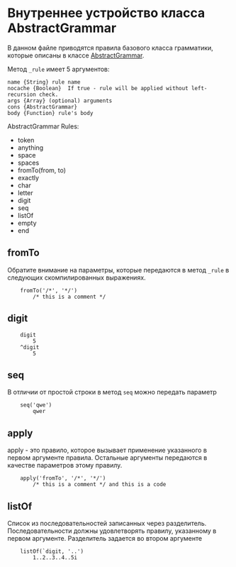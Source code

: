 # Внутреннее устройство класса AbstractGrammar

В данном файле приводятся правила базового класса грамматики, которые описаны в классе 
[AbstractGrammar](https://github.com/veged/ometa-js/blob/nodejs/lib/ometajs/core/grammar.js#L437).

Метод `_rule` имеет 5 аргументов:

    name {String} rule name
    nocache {Boolean}  If true - rule will be applied without left-recursion check.
    args {Array} (optional) arguments
    cons {AbstractGrammar}
    body {Function} rule's body

AbstractGrammar Rules:

- token
- anything
- space
- spaces
- fromTo(from, to)
- exactly
- char
- letter
- digit
- seq
- listOf
- empty
- end


## fromTo

Обратите внимание на параметры, которые передаются в метод `_rule` в следующих скомпилированных выражениях.
```ometajs-eval        
    fromTo('/*', '*/')
        /* this is a comment */
```

## digit

```ometajs-eval
    digit
        5
    ^digit
        5
```

## seq

В отличии от простой строки в метод `seq` можно передать параметр
```ometajs-eval
    seq('qwe')
        qwer
```

## apply

apply - это правило, которое вызывает применение указанного в первом аргументе правила. 
Остальные аргументы передаются в качестве параметров этому правилу. 
```ometajs-eval
    apply('fromTo', '/*', '*/')
        /* this is a comment */ and this is a code
```

## listOf

Список из последовательностей записанных через разделитель. 
Последовательности должны удовлетворять правилу, указанному в первом аргументе.
Разделитель задается во втором аргументе
```ometajs-eval
    listOf(`digit, '..')
        1..2..3..4..5i
```